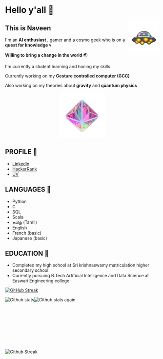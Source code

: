 # Hello y'all 👋

<img align = "right" width="100" height="100" src="https://github.com/0EnIgma1/0EnIgma1/blob/main/Vp3M.gif"/>

## This is **Naveen** 

I'm an **AI enthusiast** , gamer and a cosmo geek who is on a **quest for knowledge** 🌀

**Willing to bring a change in the world** 🌏

I'm currently a student learning and honing my skills

Currently working on my **Gesture controlled computer (GCC)**

Also working on my theories about **gravity** and **quantum physics**

<p align="center">
  <img width="150" height="150" src="https://github.com/0EnIgma1/0EnIgma1/blob/main/33Ho.gif">
</p>


   ## PROFILE 📘 

   - [LinkedIn](https://www.linkedin.com/in/naveen-kumar-s-921990210/)
   - [HackerRank](https://www.hackerrank.com/snaveenkumar343)
   - [UV](https://theuvofearth.wixsite.com/stage1)


   ## LANGUAGES 🧠
  - Python
  - C
  - SQL
  - Scala
  - தமிழ் (Tamil) 
  - English
  - French (basic)
  - Japanese (basic)

## EDUCATION 🏫

- Completed my high school at Sri krishnaswamy matriculation higher secondary school 
- Currently pursuing B.Tech Artificial Intelligence and Data Science at Easwari Engineering college 

[![GitHub Streak](https://github-readme-streak-stats.herokuapp.com/?user=0EnIgma1&theme=dark)](https://git.io/streak-stats)

<div style = "display:flex">
<img src = "https://github-readme-stats.vercel.app/api?username=0EnIgma1&show_icons=true&include_all_commits=true&count_private=true&theme=dark" alt = "Github stats" height = "170em" />
<img src = "https://github-readme-stats.vercel.app/api/top-langs/?username=0EnIgma1&show_icons=true&include_all_commits=true&count_private=true&layout=compact&theme=dark" alt = "Github stats again" height = "170em" />
</div>
<div style = "display:flex">
  <img src = "https://github-readme-streak-stats.herokuapp.com/?user=0EnIgma1&theme=dark" alt = "Github Streak" height = "170cm" />
 </div>


<!--
**0EnIgma1/0EnIgma1** is a ✨ _special_ ✨ repository because its `README.md` (this file) appears on your GitHub profile.

Here are some ideas to get you started:

- 🔭 I’m currently working on ...
- 🌱 I’m currently learning ...
- 👯 I’m looking to collaborate on ...
- 🤔 I’m looking for help with ...
- 💬 Ask me about ...
- 📫 How to reach me: ...
- 😄 Pronouns: ...
- ⚡ Fun fact: ...
-->

